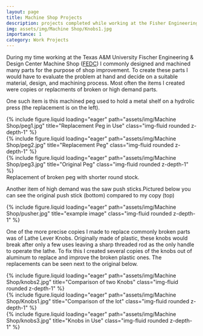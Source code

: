```yaml
---
layout: page
title: Machine Shop Projects
description: projects completed while working at the Fisher Engineering & Design Center
img: assets/img/Machine Shop/Knobs1.jpg
importance: 1
category: Work Projects
---
```


During my time working at the Texas A&M University Fischer Engineering & Design Center Machine Shop (<a href='https://fedc.engr.tamu.edu/'>FEDC</a>) I commonly designed and machined many parts for the purpose of shop improvement. To create these parts I would have to evaluate the problem at hand and decide on a suitable material, design, and machining process.
Most often the items I created were copies or replacments of broken or high demand parts.

One such item is this machined peg used to hold a metal shelf on a hydrolic press (the replacement is on the left).

<div class="row">
    <div class="col-sm mt-3 mt-md-0">
        {% include figure.liquid loading="eager" path="assets/img/Machine Shop/peg1.jpg" title="Replacement Peg in Use" class="img-fluid rounded z-depth-1" %}
    </div>
    <div class="col-sm mt-3 mt-md-0">
        {% include figure.liquid loading="eager" path="assets/img/Machine Shop/peg2.jpg" title="Replacement Peg" class="img-fluid rounded z-depth-1" %}
    </div>
    <div class="col-sm mt-3 mt-md-0">
        {% include figure.liquid loading="eager" path="assets/img/Machine Shop/peg3.jpg" title="Original Peg" class="img-fluid rounded z-depth-1" %}
    </div>
</div>
<div class="caption">
    Replacement of broken peg with shorter round stock.
</div>


Another item of high demand was the saw push sticks.Pictured below you can see the original push stick (bottom) compared to my copy (top)

<div class="row">
    <div class="col-sm mt-3 mt-md-0">
        {% include figure.liquid loading="eager" path="assets/img/Machine Shop/pusher.jpg" title="example image" class="img-fluid rounded z-depth-1" %}
    </div>
</div>


One of the more precise copies I made to replace commonly broken parts was of Lathe Lever Knobs. Originally made of plastic, these knobs would break after only a few uses leaving a sharp threaded rod as the only handle to operate the lathe. To fix this I created several copies of the knobs out of aluminum to replace and improve the broken plastic ones. The replacements can be seen next to the original below.

<div class="row">
    <div class="col-sm mt-3 mt-md-0">
        {% include figure.liquid loading="eager" path="assets/img/Machine Shop/knobs2.jpg" title="Comparison of two Knobs" class="img-fluid rounded z-depth-1" %}
    </div>
    <div class="col-sm mt-3 mt-md-0">
        {% include figure.liquid loading="eager" path="assets/img/Machine Shop/Knobs1.jpg" title="Comparison of the lot" class="img-fluid rounded z-depth-1" %}
    </div>
    <div class="col-sm mt-3 mt-md-0">
        {% include figure.liquid loading="eager" path="assets/img/Machine Shop/knobs3.jpg" title="Knobs in Use" class="img-fluid rounded z-depth-1" %}
    </div>
</div>
